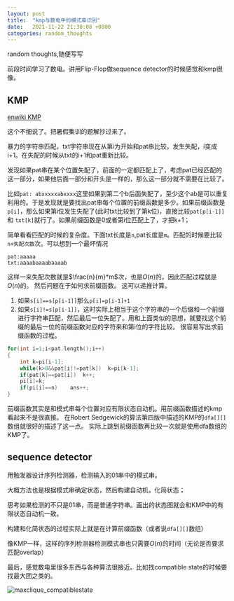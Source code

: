 ```yaml
---
layout: post
title:  "kmp与数电中的模式串识别"
date:   2021-11-22 21:30:08 +0800
categories: random_thoughts
---
```


random thoughts,随便写写

前段时间学习了数电。讲用Flip-Flop做sequence detector的时候感觉和kmp很像。

## KMP
  

[enwiki KMP](https://en.wikipedia.org/wiki/Knuth%E2%80%93Morris%E2%80%93Pratt_algorithm)
  
这个不细说了。把暑假集训的题解抄过来了。


暴力的字符串匹配，txt字符串现在从第i为开始和pat串比较，发生失配，i变成i+1。在失配的时候从txt的i+1和pat重新比较。


发现如果pat串在某个位置失配了，前面的一定都匹配上了，考虑pat已经匹配的这一部分，如果他后面一部分和开头是一样的，那么这一部分就不需要在比较了。


比如```pat: abxxxxxabxxxx```这里如果到第二个b后面失配了，至少这个ab是可以重复利用的。于是发现就是要找出pat串每个位置的前缀函数是多少。如果前缀函数是```p[i]```，那么如果第i位发生失配了(此时txt比较到了第k位)，直接比较```pat[p[i-1]]```和 ```txt[k]```就行了。如果前缀函数是0或者第i位匹配上了，才把k+1；


简单看看匹配的时候的复杂度。下面txt长度是```n```,pat长度是```m```。匹配的时候要比较```n+失配次数```次。可以想到一个最坏情况
```
pat:aaaaa
txt:aaaabaaaabaaaab
```
这样一来失配次数就是$\frac{n}{m}*m$次，也是$O(n)$的，因此匹配过程就是$O(n)$的。
然后问题在于如何求前缀函数。
这可以递推计算。 
1. 如果```s[i]==s[p[i-1]]```那么```p[i]=p[i-1]+1```
2. 如果```s[i]!=s[p[i-1]]```，这时实际上相当于这个字符串的一个后缀和一个前缀进行字符串匹配，然后最后一位失配了。用和上面类似的思想，就要找这个前缀的最后一位的前缀函数对应的字符来和第i位的字符比较。
很容易写出求前缀函数的过程。
```cpp
for(int i=1;i<pat.length();i++)
{
    int k=pi[i-1];
    while(k>0&&pat[i]!=pat[k])  k=pi[k-1];
    if(pat[k]==pat[i])  k++;
    pi[i]=k;
    if(pi[i]==n)    ans++;
}
```

前缀函数其实是和模式串每个位置对应有限状态自动机。用前缀函数描述的kmp看起来不是很直接。
在Robert Sedgewick的算法第四版中描述的KMP的```dfa[][]```数组就很好的描述了这一点。
实际上跳到前缀函数再比较一次就是使用dfa数组的KMP了。

## sequence detector
  

用触发器设计序列检测器，检测输入的01串中的模式串。

大概方法也是根据模式串确定状态，然后构建自动机，化简状态；

思考如果检测的不只是01串，而是普通字符串。画出的状态图就会和KMP中的有限状态自动机一致。

构建和化简状态的过程实际上就是在计算前缀函数（或者说```dfa[][]```数组）

像KMP一样，这样的序列检测器检测模式串也只需要$O(n)$的时间（无论是否要求匹配overlap）



最后，感觉数电里很多东西与各种算法很接近。比如找compatible state的时候要找最大团之类的。

![maxclique_compatiblestate]({{https://congyu711.github.io}}/assets/image/maxclique_compatiblestate.jpg)